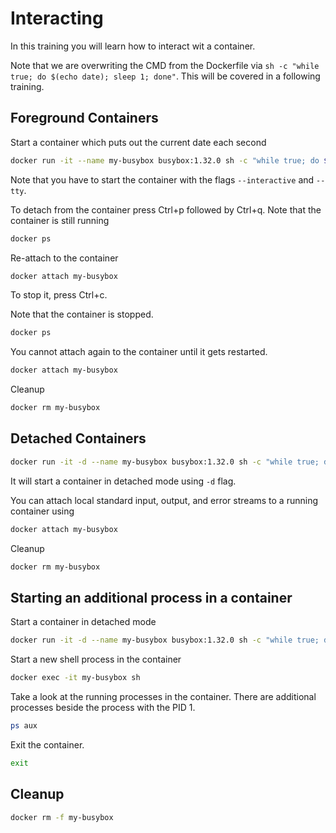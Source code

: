 # Interacting

In this training you will learn how to interact wit a container.

Note that we are overwriting the CMD from the Dockerfile via `sh -c "while true; do $(echo date); sleep 1; done"`. This will be covered in a following training.

## Foreground Containers

Start a container which puts out the current date each second
```bash
docker run -it --name my-busybox busybox:1.32.0 sh -c "while true; do $(echo date); sleep 1; done"
```

Note that you have to start the container with the flags `--interactive` and `--tty`.

To detach from the container press Ctrl+p followed by Ctrl+q. Note that the container is still running
```bash
docker ps
```

Re-attach to the container
```bash
docker attach my-busybox
```

To stop it, press Ctrl+c.

Note that the container is stopped.
```bash
docker ps
```

You cannot attach again to the container until it gets restarted.
```bash
docker attach my-busybox
```

Cleanup
```bash
docker rm my-busybox
```

## Detached Containers

```bash
docker run -it -d --name my-busybox busybox:1.32.0 sh -c "while true; do $(echo date); sleep 1; done"
```

It will start a container in detached mode using `-d` flag.

You can attach local standard input, output, and error streams to a running 
container using 
```bash
docker attach my-busybox
```

Cleanup
```bash
docker rm my-busybox
```

## Starting an additional process in a container

Start a container in detached mode
```bash
docker run -it -d --name my-busybox busybox:1.32.0 sh -c "while true; do $(echo date); sleep 1; done"
```

Start a new shell process in the container
```bash
docker exec -it my-busybox sh
```

Take a look at the running processes in the container. There are additional processes beside the process with the PID 1.
```bash
ps aux
```

Exit the container.
```bash
exit
```

## Cleanup
```bash
docker rm -f my-busybox
```
